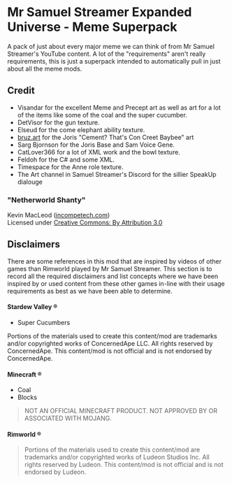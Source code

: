 # Mr Samuel Streamer Expanded Universe - Meme Superpack

A pack of just about every major meme we can think of from Mr Samuel Streamer's YouTube content.
A lot of the "requirements" aren't really requirements, this is just a superpack intended to automatically pull in just about all the meme mods.

## Credit
* Visandar for the excellent Meme and Precept art as well as art for a lot of the items like some of the coal and the super cucumber.
* DetVisor for the gun texture.
* Elseud for the come elephant ability texture.
* [bruz.art](https://www.instagram.com/bruz.art/) for the Joris "Cement? That's Con Creet Baybee" art
* Sarg Bjornson for the Joris Base and Sam Voice Gene.
* CatLover366 for a lot of XML work and the bowl texture.
* Feldoh for the C# and some XML.
* Timespace for the Anne role texture.
* The Art channel in Samuel Streamer's Discord for the sillier SpeakUp dialouge

### "Netherworld Shanty"
Kevin MacLeod ([incompetech.com](https://incompetech.com))<br>Licensed under [Creative Commons: By Attribution 3.0](http://creativecommons.org/licenses/by/3.0/)

## Disclaimers
There are some references in this mod that are inspired by videos of other games than Rimworld played by Mr Samuel Streamer.
This section is to record all the required disclaimers and list concepts where we have been inspired by or used content from these other games in-line with their usage requirements as best as we have been able to determine.

#### Stardew Valley ®
* Super Cucumbers

Portions of the materials used to create this content/mod are trademarks and/or copyrighted works of ConcernedApe LLC. All rights reserved by ConcernedApe. This content/mod is not official and is not endorsed by ConcernedApe.

#### Minecraft ®
* Coal
* Blocks

>NOT AN OFFICIAL MINECRAFT PRODUCT. NOT APPROVED BY OR ASSOCIATED WITH MOJANG.

#### Rimworld ®
>Portions of the materials used to create this content/mod are trademarks and/or copyrighted works of Ludeon Studios Inc. All rights reserved by Ludeon. This content/mod is not official and is not endorsed by Ludeon.
